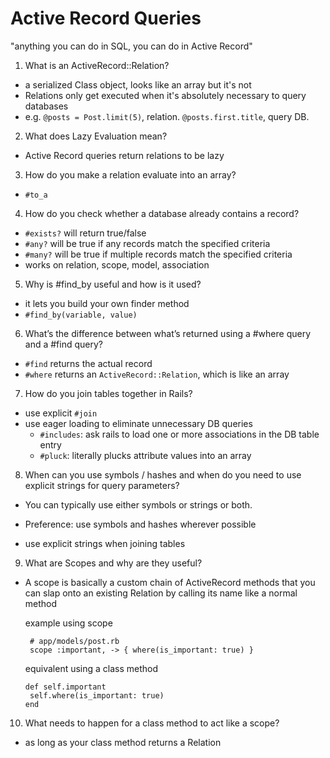 # Active Record Queries

"anything you can do in SQL, you can do in Active Record"

1. What is an ActiveRecord::Relation?

- a serialized Class object, looks like an array but it's not
- Relations only get executed when it's absolutely necessary to query databases
- e.g. `@posts = Post.limit(5)`, relation. `@posts.first.title`, query DB.

2. What does Lazy Evaluation mean?

- Active Record queries return relations to be lazy

3. How do you make a relation evaluate into an array?

- `#to_a`

4. How do you check whether a database already contains a record?

- `#exists?` will return true/false
- `#any?` will be true if any records match the specified criteria
- `#many?` will be true if multiple records match the specified criteria
- works on relation, scope, model, association

5. Why is #find_by useful and how is it used?

- it lets you build your own finder method
- `#find_by(variable, value)`

6. What’s the difference between what’s returned using a #where query and a #find query?

- `#find` returns the actual record
- `#where` returns an `ActiveRecord::Relation`, which is like an array

7. How do you join tables together in Rails?

- use explicit `#join`
- use eager loading to eliminate unnecessary DB queries
  - `#includes`: ask rails to load one or more associations in the DB table entry
  - `#pluck`: literally plucks attribute values into an array

8. When can you use symbols / hashes and when do you need to use explicit strings for query parameters?

- You can typically use either symbols or strings or both.
- Preference: use symbols and hashes wherever possible

- use explicit strings when joining tables

9. What are Scopes and why are they useful?

- A scope is basically a custom chain of ActiveRecord methods that you can slap onto an existing Relation by calling its name like a normal method

  example using scope

  ```
   # app/models/post.rb
   scope :important, -> { where(is_important: true) }

  ```

  equivalent using a class method

  ```
  def self.important
   self.where(is_important: true)
  end
  ```

10. What needs to happen for a class method to act like a scope?

- as long as your class method returns a Relation
